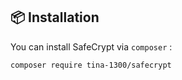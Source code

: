 ## 📦 Installation

You can install SafeCrypt via `composer` :

```bash
composer require tina-1300/safecrypt
```